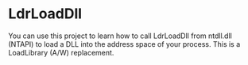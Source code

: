 # LdrLoadDll
You can use this project to learn how to call LdrLoadDll from ntdll.dll (NTAPI) to load a DLL into the address space of your process. This is a LoadLibrary (A/W) replacement.